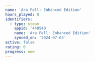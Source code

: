 ```yaml
---
name: 'Ara Fell: Enhanced Edition'
hours_played: 0
identifiers:
  - type: steam
    appid: '440540'
    name: 'Ara Fell: Enhanced Edition'
    synced_on: '2024-07-04'
active: false
rating: 0
progress: new
---
```



